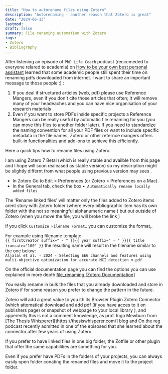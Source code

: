 ```yaml
---
title: "How to autorename files using Zotero"
description: "Autorenaming - another reason that Zotero is great"
date: "2024-06-13"
lastmod:
draft: false
summary: File renaming automation with Zotero
tags:
- Zotero
- Bibliography
---
```


After listening an episode of `PhD Life Coach` podcast (reccomeded to everyone relared to academia) on [How to be your own best personal assistant](https://thephdlifecoach.buzzsprout.com/1992545/15220518-2-39-how-to-be-your-own-best-personal-assistant) Iearned that some academic people still spent their time on renaming pdfs downloaded from internet. I want to share an important message to those people :) :  

1. If you deal if structured articles (web, pdf) please use Reference Mangers, even if you don't cite those articles that often; It will remove many of your headeaches and you can have nice organisation of your research materials
2. Even if you want to store PDFs inside specific projects a Reference Mangers can be really useful by automatic file renaming for you (you can move this files to another folder later). If you need to standardize the naming convention for all your PDF files or want to include specific metadata in the file names, Zotero or other refernce mangers offers built-in functionalities and add-ons to achieve this efficiently.

Here a quick tips how to rename files using Zotero.

I am using Zotero 7 Betal (which is really stable and availble from this page and I hope will soon realeased as stable version) so my description might be slightly differnt from what people using previous version may sees .

- In Zotero Go to Edit > Preferences (or Zotero > Preferences on a Mac).
- In the General tab, check the box •` Automatically rename locally added files`

The 'Rename linked files' will matter only the files added to Zotero items arent story with Zotero folder (where every bibliographic item has its own folder with the not so meaningful alphanumeric name ) but out outside of Zotero (when you move the file, you will broke the link )

if you click `Customize Filename Format…` you can customize the format,.

For example using filename template  
`{{ firstCreator suffix=" - " }}{{ year suffix=" - " }}{{ title truncate="100" }}` the resulting name will result in the filename similar to the one below:  
`Aljalal et al. - 2024 - Selecting EEG channels and features using multi-objective optimization for accurate MCI detection v.pdf`

On the official documentation page you can find the options you can use explained in more depth [file_renaming \[Zotero Documentation\]](https://www.zotero.org/support/file_renaming)

You easily rename in bulk the files that you already downloaded and store in Zotero if for some reason you prefer to change the pattern in the future.

  Zotero will add a great value to you ith its Browser Plugin Zotero Connector (which attomatical download and add pdf (if you have acces to it on publishers page) or snapshot of webpage to your local library ), and apperently this is not a comment knowledge, as prof. Inga Mewburn from [The Thesis Whisperer][thttps://thesiswhisperer.com/] blog and On the reg podcast recently admitted in one of the episosed that she learned about the connector after few years of using Zotero.

If you prefer to have linked files in one big folder, the Zotfile or other plugin that offer the same capabilities are something for you.

Even if you prefer have PDFs in the folders of your projects, you can always easily open folder conating the renamed files and move it to the project folder.
